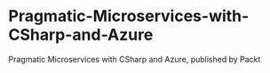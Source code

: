 # Pragmatic-Microservices-with-CSharp-and-Azure
Pragmatic Microservices with CSharp and Azure, published by Packt
